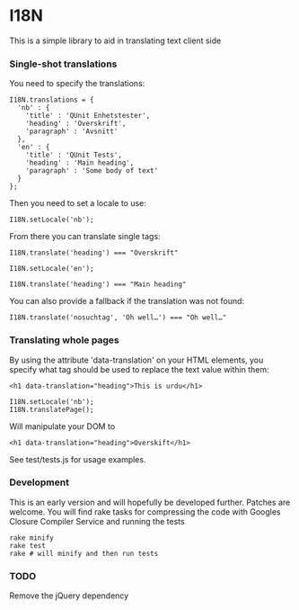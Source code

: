 I18N
==========

This is a simple library to aid in translating text client side

### Single-shot translations
You need to specify the translations:

    I18N.translations = {
      'nb' : {
        'title' : 'QUnit Enhetstester',
        'heading' : 'Overskrift',
        'paragraph' : 'Avsnitt'
      },
      'en' : {
        'title' : 'QUnit Tests',
        'heading' : 'Main heading',
        'paragraph' : 'Some body of text'
      }
    };
    
Then you need to set a locale to use:

    I18N.setLocale('nb');

From there you can translate single tags:

    I18N.translate('heading') === "Overskrift"
    
    I18N.setLocale('en');
    
    I18N.translate('heading') === "Main heading"

You can also provide a fallback if the translation was not found:

    I18N.translate('nosuchtag', 'Oh well…') === "Oh well…"


### Translating whole pages

By using the attribute 'data-translation' on your HTML elements, you specify
what tag should be used to replace the text value within them:


    <h1 data-translation="heading">This is urdu</h1>
    
    I18N.setLocale('nb');
    I18N.translatePage();
    
Will manipulate your DOM to
    
    <h1 data-translation="heading">Overskift</h1>
    
See test/tests.js for usage examples.

### Development

This is an early version and will hopefully be developed further. Patches are
welcome. You will find rake tasks for compressing the code with Googles
Closure Compiler Service and running the tests

    rake minify
    rake test
    rake # will minify and then run tests

### TODO

Remove the jQuery dependency
